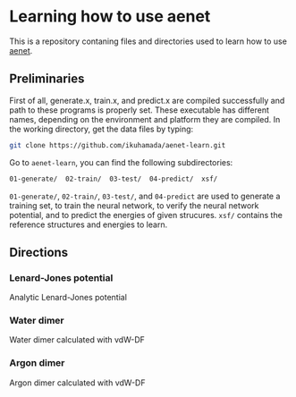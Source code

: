 # Learning how to use aenet

This is a repository contaning files and directories used to learn how to use [aenet](http://ann.atomistic.net/).

## Preliminaries

First of all, generate.x, train.x, and predict.x are compiled successfully and path to these programs is properly set.
These executable has different names, depending on the environment and platform they are compiled.
In the working directory, get the data files by typing:

```Bash
git clone https://github.com/ikuhamada/aenet-learn.git
```

Go to ``aenet-learn``, you can find the following subdirectories:

```Bash
01-generate/  02-train/  03-test/  04-predict/	xsf/
```

``01-generate/``, ``02-train/``, ``03-test/``, and ``04-predict`` are used to generate a training set, to train the neural network, to verify the neural network potential, and to predict the energies of given strucures.
``xsf/`` contains the reference structures and energies to learn.

## Directions

### Lenard-Jones potential

Analytic Lenard-Jones potential

### Water dimer

Water dimer calculated with vdW-DF

### Argon dimer

Argon dimer calculated with vdW-DF

